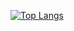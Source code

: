 [![Top Langs](https://github-readme-stats.vercel.app/api/top-langs/?username=FaithEst)](https://github.com/FaithEst/github-readme-stats)

